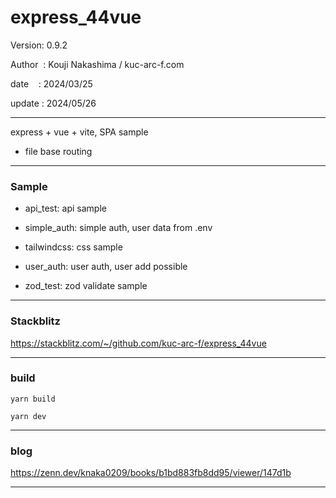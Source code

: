 ﻿# express_44vue

 Version: 0.9.2

 Author  : Kouji Nakashima / kuc-arc-f.com

 date    : 2024/03/25  

 update : 2024/05/26 

***

express + vue + vite, SPA sample

* file base routing

***
### Sample

* api_test: api sample

* simple_auth: simple auth, user data from .env 

* tailwindcss: css sample

* user_auth: user auth, user add possible

* zod_test: zod validate sample

***
### Stackblitz

https://stackblitz.com/~/github.com/kuc-arc-f/express_44vue

***
### build

```
yarn build

yarn dev
```

***
### blog

https://zenn.dev/knaka0209/books/b1bd883fb8dd95/viewer/147d1b


***

